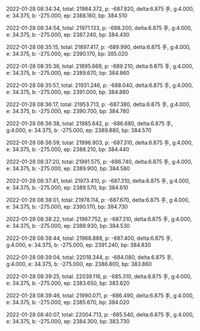 2022-01-28 08:34:34, total: 21984.372, p: -687.920, delta:6.875 手, g:4.000, e: 34.375, b: -275.000, ep: 2388.160, bp: 384.510

2022-01-28 08:34:54, total: 21971.133, p: -688.200, delta:6.875 手, g:4.000, e: 34.375, b: -275.000, ep: 2387.240, bp: 384.430

2022-01-28 08:35:15, total: 21897.417, p: -689.990, delta:6.875 手, g:4.000, e: 34.375, b: -275.000, ep: 2390.170, bp: 385.020

2022-01-28 08:35:36, total: 21895.669, p: -689.210, delta:6.875 手, g:4.000, e: 34.375, b: -275.000, ep: 2389.670, bp: 384.860

2022-01-28 08:35:57, total: 21931.246, p: -688.040, delta:6.875 手, g:4.000, e: 34.375, b: -275.000, ep: 2391.000, bp: 384.880

2022-01-28 08:36:17, total: 21953.713, p: -687.380, delta:6.875 手, g:4.000, e: 34.375, b: -275.000, ep: 2390.700, bp: 384.760

2022-01-28 08:36:38, total: 21985.642, p: -686.680, delta:6.875 手, g:4.000, e: 34.375, b: -275.000, ep: 2389.880, bp: 384.570

2022-01-28 08:36:59, total: 21996.903, p: -687.310, delta:6.875 手, g:4.000, e: 34.375, b: -275.000, ep: 2388.210, bp: 384.440

2022-01-28 08:37:20, total: 21991.575, p: -686.740, delta:6.875 手, g:4.000, e: 34.375, b: -275.000, ep: 2389.900, bp: 384.580

2022-01-28 08:37:41, total: 21973.410, p: -687.310, delta:6.875 手, g:4.000, e: 34.375, b: -275.000, ep: 2389.570, bp: 384.610

2022-01-28 08:38:01, total: 21978.114, p: -687.670, delta:6.875 手, g:4.000, e: 34.375, b: -275.000, ep: 2390.170, bp: 384.730

2022-01-28 08:38:22, total: 21967.752, p: -687.310, delta:6.875 手, g:4.000, e: 34.375, b: -275.000, ep: 2388.930, bp: 384.530

2022-01-28 08:38:44, total: 21968.888, p: -687.400, delta:6.875 手, g:4.000, e: 34.375, b: -275.000, ep: 2391.240, bp: 384.830

2022-01-28 08:39:04, total: 22018.344, p: -684.080, delta:6.875 手, g:4.000, e: 34.375, b: -275.000, ep: 2386.800, bp: 383.860

2022-01-28 08:39:25, total: 22039.116, p: -685.310, delta:6.875 手, g:4.000, e: 34.375, b: -275.000, ep: 2383.650, bp: 383.620

2022-01-28 08:39:46, total: 21990.071, p: -686.490, delta:6.875 手, g:4.000, e: 34.375, b: -275.000, ep: 2385.670, bp: 384.020

2022-01-28 08:40:07, total: 22004.713, p: -685.540, delta:6.875 手, g:4.000, e: 34.375, b: -275.000, ep: 2384.300, bp: 383.730